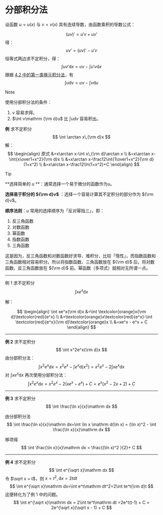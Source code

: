 # 分部积分法
设函数 $u = u(x)$ 与 $v = v(x)$ 具有连续导数，由函数乘积的导数公式：

$$
(uv)' = u'v + uv'
$$
得：
$$
uv' = (uv)' - u'v
$$
恒等式两边求不定积分，得：
$$
\int uv'\mathrm dx=uv-\int u'v\mathrm dx
$$
跟据 [4.2 中的第一类换元积分法](./4.2%20换元积分法#第一类换元积分法)，有
$$
\int u \mathrm dv=uv-\int v \mathrm du
$$

>[!note]
>
>使用分部积分法的条件：
>
>1. $v$ 容易求得。
>2. $\int v\mathrm {\rm d}u$ 比 $\int u\mathrm dv$ 容易积出。

**例** 求不定积分
$$
\int \arctan x\,{\rm d}x
$$
解：
$$
\begin{align}
原式
&=x\arctan x-\int x\,{\rm d}\arctan x \\
&=x\arctan x-\int{x\over1+x^2}{\rm d}x \\
&=x\arctan x-\frac12\int{1\over1+x^2}{\rm d}(1+x^2) \\
&=x\arctan x-\frac12\ln(1+x^2)+C
\end{align}
$$

> [!Tip]
>
> **选择简单的 $u$ **：通常选择一个易于微分的函数作为$u$。
>
> **选择易于积分的 ${\rm d}v$** ：选择一个容易计算其不定积分的部分作为 ${\rm d}v$。
>
> **顺序法则**：$u$ 常用的选择顺序为「反对幂指三」，即：
>
> 1. 反三角函数
> 2. 对数函数
> 3. 幂函数
> 4. 指数函数
> 5. 三角函数
>
> 这是因为，反三角函数和对数函数好求导、难积分，比较「惰性」，而指数函数和三角函数相对容易积分。所以将指数函数、三角函数放在 ${\rm d}$ 后，将对数函数、反三角函数放在 ${\rm d}$ 前。幂函数（多项式）就相对无所谓一点。

---

例 1 求不定积分
$$
\int xe^x\mathrm dx
$$

解：

$$
\begin{align}
\int xe^x{\rm d}x
&=\int \textcolor{orange}x{\rm d}\textcolor{red}{e^x} \\
&=\textcolor{orange}x\textcolor{red}{e^x}-\int \textcolor{red}{e^x}{\rm d}\textcolor{orange}x \\
&=xe^x - e^x + C
\end{align}
$$

---

**例 2** 求不定积分
$$
\int x^2e^x{\rm d}x
$$
由分部积分法：
$$
\int x^2e^x\mathrm dx = x^2e^x-\int e^x\mathrm d(x^2)=x^2e^x-2\int xe^x\mathrm dx
$$
对 $\int xe^x\mathrm dx$ 再次使用分部积分法：
$$
\int x^2e^x\mathrm dx = x^2e^x-2(xe^x-e^x) + C=e^x(x^2 - 2x+2)+C
$$

---

**例 3** 求不定积分
$$
\int \frac{\ln x}{x}\mathrm dx
$$

由分部积分法
$$
\int \frac{\ln x}{x}\mathrm dx=\int \ln x \mathrm d(\ln x) = (\ln x)^2 - \int \frac{\ln x}{x}\mathrm dx  
$$

移项得
$$
\int \frac{\ln x}{x}\mathrm dx = \frac{(\ln x)^2 }{2}+ C
$$

---

**例 4** 求不定积分
$$
\int e^{\sqrt x}\mathrm dx
$$
令 $\sqrt x = t$，则 $x =t ^2,\mathrm dx = 2t\mathrm dt$
$$
\int e^{\sqrt x}\mathrm dx=\int e^t\mathrm dt^2=2\int te^t{\rm d}t
$$
这便转化为了例 1 中的问题。
$$
\int e^{\sqrt x}\mathrm dx = 2\int te^t\mathrm dt =2e^t(t-1) + C = 2e^{\sqrt x}(\sqrt x - 1) + C
$$
